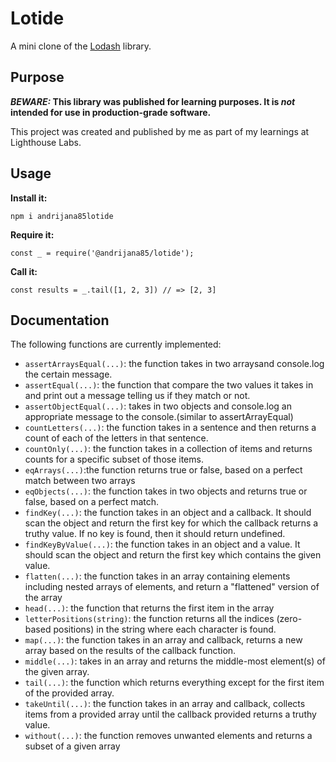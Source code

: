 # Lotide

A mini clone of the [Lodash](https://lodash.com) library.

## Purpose

**_BEWARE:_ This library was published for learning purposes. It is _not_ intended for use in production-grade software.**

This project was created and published by me as part of my learnings at Lighthouse Labs. 

## Usage

**Install it:**


`npm i andrijana85lotide`

**Require it:**

`const _ = require('@andrijana85/lotide');`

**Call it:**

`const results = _.tail([1, 2, 3]) // => [2, 3]`

## Documentation

The following functions are currently implemented:

* `assertArraysEqual(...)`: the function takes in two arraysand console.log the certain message.
* `assertEqual(...)`: the function that compare the two values it takes in and print out a message telling us if they match or not.
* `assertObjectEqual(...)`: takes in two objects and console.log an appropriate message to the console.(similar to assertArrayEqual)
* `countLetters(...)`: the function takes in a sentence and then returns a count of each of the letters in that sentence.
* `countOnly(...)`: the function takes in a collection of items and returns counts for a specific subset of those items.
* `eqArrays(...)`:the function returns true or false, based on a perfect match between two arrays 
* `eqObjects(...)`: the function takes in two objects and returns true or false, based on a perfect match.
* `findKey(...)`: the function takes in an object and a callback. It should scan the object and return the first key for which the callback returns a truthy value. If no key is found, then it should return undefined.
* `findKeyByValue(...)`: the function takes in an object and a value. It should scan the object and return the first key which contains the given value.
* `flatten(...)`: the function takes in an array containing elements including nested arrays of elements, and return a "flattened" version of the array
* `head(...)`: the function that returns the first item in the array
* `letterPositions(string)`: the function returns all the indices (zero-based positions) in the string where each character is found.
* `map(...)`: the function takes in an array and callback, returns a new array based on the results of the callback function.
* `middle(...)`: takes in an array and returns the middle-most element(s) of the given array.
* `tail(...)`: the function which returns everything except for the first item of the provided array.
* `takeUntil(...)`: the function takes in an array and callback, collects items from a provided array until the callback provided returns a truthy value.
* `without(...)`: the function removes unwanted elements and returns a subset of a given array
